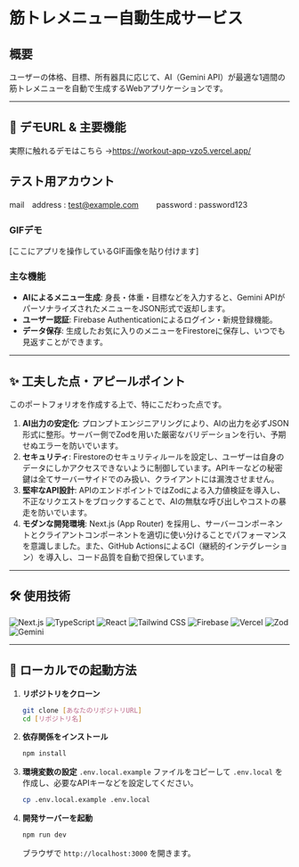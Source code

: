 # 筋トレメニュー自動生成サービス

## 概要
ユーザーの体格、目標、所有器具に応じて、AI（Gemini API）が最適な1週間の筋トレメニューを自動で生成するWebアプリケーションです。

---

## 🚀 デモURL & 主要機能

実際に触れるデモはこちら →https://workout-app-vzo5.vercel.app/
## テスト用アカウント
mail　address : test@example.com　　
password : password123

### GIFデモ
[ここにアプリを操作しているGIF画像を貼り付けます]

### 主な機能
* **AIによるメニュー生成**: 身長・体重・目標などを入力すると、Gemini APIがパーソナライズされたメニューをJSON形式で返却します。
* **ユーザー認証**: Firebase Authenticationによるログイン・新規登録機能。
* **データ保存**: 生成したお気に入りのメニューをFirestoreに保存し、いつでも見返すことができます。

---

## ✨ 工夫した点・アピールポイント

このポートフォリオを作成する上で、特にこだわった点です。

1.  **AI出力の安定化**: プロンプトエンジニアリングにより、AIの出力を必ずJSON形式に整形。サーバー側でZodを用いた厳密なバリデーションを行い、予期せぬエラーを防いでいます。
2.  **セキュリティ**: Firestoreのセキュリティルールを設定し、ユーザーは自身のデータにしかアクセスできないように制御しています。APIキーなどの秘密鍵は全てサーバーサイドでのみ扱い、クライアントには漏洩させません。
3.  **堅牢なAPI設計**: APIのエンドポイントではZodによる入力値検証を導入し、不正なリクエストをブロックすることで、AIの無駄な呼び出しやコストの暴走を防いでいます。
4.  **モダンな開発環境**: Next.js (App Router) を採用し、サーバーコンポーネントとクライアントコンポーネントを適切に使い分けることでパフォーマンスを意識しました。また、GitHub ActionsによるCI（継続的インテグレーション）を導入し、コード品質を自動で担保しています。

---

## 🛠️ 使用技術

![Next.js](https://img.shields.io/badge/Next.js-000000?logo=nextdotjs&logoColor=white)
![TypeScript](https://img.shields.io/badge/TypeScript-3178C6?logo=typescript&logoColor=white)
![React](https://img.shields.io/badge/React-61DAFB?logo=react&logoColor=black)
![Tailwind CSS](https://img.shields.io/badge/Tailwind_CSS-06B6D4?logo=tailwindcss&logoColor=white)
![Firebase](https://img.shields.io/badge/Firebase-FFCA28?logo=firebase&logoColor=black)
![Vercel](https://img.shields.io/badge/Vercel-000000?logo=vercel&logoColor=white)
![Zod](https://img.shields.io/badge/Zod-3E67B1?logo=zod&logoColor=white)
![Gemini](https://img.shields.io/badge/Gemini_API-8E44AD?logo=google&logoColor=white)

---

## 📂 ローカルでの起動方法

1.  **リポジトリをクローン**
    ```bash
    git clone [あなたのリポジトリURL]
    cd [リポジトリ名]
    ```

2.  **依存関係をインストール**
    ```bash
    npm install
    ```

3.  **環境変数の設定**
    `.env.local.example` ファイルをコピーして `.env.local` を作成し、必要なAPIキーなどを設定してください。
    ```bash
    cp .env.local.example .env.local
    ```

4.  **開発サーバーを起動**
    ```bash
    npm run dev
    ```
    ブラウザで `http://localhost:3000` を開きます。
